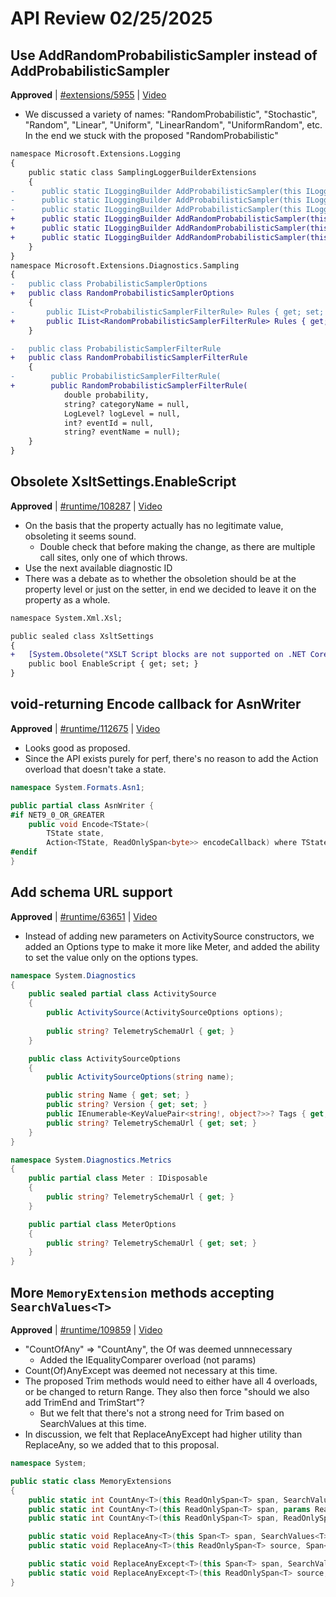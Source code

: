 # API Review 02/25/2025

## Use AddRandomProbabilisticSampler instead of AddProbabilisticSampler

**Approved** | [#extensions/5955](https://github.com/dotnet/extensions/issues/5955#issuecomment-2682933904) | [Video](https://www.youtube.com/watch?v=L10THXOq0l0&t=0h0m0s)

* We discussed a variety of names: "RandomProbabilistic", "Stochastic", "Random", "Linear", "Uniform", "LinearRandom", "UniformRandom", etc.  In the end we stuck with the proposed "RandomProbabilistic"

```diff
namespace Microsoft.Extensions.Logging
{
    public static class SamplingLoggerBuilderExtensions
    {
-      public static ILoggingBuilder AddProbabilisticSampler(this ILoggingBuilder builder, IConfiguration configuration);
-      public static ILoggingBuilder AddProbabilisticSampler(this ILoggingBuilder builder, Action<ProbabilisticSamplerOptions> configure);
-      public static ILoggingBuilder AddProbabilisticSampler(this ILoggingBuilder builder, double probability, LogLevel? level = null);
+      public static ILoggingBuilder AddRandomProbabilisticSampler(this ILoggingBuilder builder, IConfiguration configuration);
+      public static ILoggingBuilder AddRandomProbabilisticSampler(this ILoggingBuilder builder, Action<RandomProbabilisticSamplerOptions> configure);
+      public static ILoggingBuilder AddRandomProbabilisticSampler(this ILoggingBuilder builder, double probability, LogLevel? level = null);
    }
}
namespace Microsoft.Extensions.Diagnostics.Sampling
{
-   public class ProbabilisticSamplerOptions
+   public class RandomProbabilisticSamplerOptions
    {
-       public IList<ProbabilisticSamplerFilterRule> Rules { get; set; } = [];
+       public IList<RandomProbabilisticSamplerFilterRule> Rules { get; set; } = [];
    }

-   public class ProbabilisticSamplerFilterRule
+   public class RandomProbabilisticSamplerFilterRule
    {
-        public ProbabilisticSamplerFilterRule(
+        public RandomProbabilisticSamplerFilterRule(
            double probability,
            string? categoryName = null,
            LogLevel? logLevel = null,
            int? eventId = null,
            string? eventName = null);
    }
}
```
## Obsolete XsltSettings.EnableScript

**Approved** | [#runtime/108287](https://github.com/dotnet/runtime/issues/108287#issuecomment-2682985787) | [Video](https://www.youtube.com/watch?v=L10THXOq0l0&t=0h26m36s)

* On the basis that the property actually has no legitimate value, obsoleting it seems sound.
  * Double check that before making the change, as there are multiple call sites, only one of which throws.
* Use the next available diagnostic ID
* There was a debate as to whether the obsoletion should be at the property level or just on the setter, in end we decided to leave it on the property as a whole.

```diff
namespace System.Xml.Xsl;

public sealed class XsltSettings
{
+   [System.Obsolete("XSLT Script blocks are not supported on .NET Core or .NET 5 or later.", ID = ???)]
    public bool EnableScript { get; set; }
}
```
## void-returning Encode callback for AsnWriter

**Approved** | [#runtime/112675](https://github.com/dotnet/runtime/issues/112675#issuecomment-2683003232) | [Video](https://www.youtube.com/watch?v=L10THXOq0l0&t=0h52m6s)

* Looks good as proposed.
* Since the API exists purely for perf, there's no reason to add the Action overload that doesn't take a state.

```C#
namespace System.Formats.Asn1;

public partial class AsnWriter {
#if NET9_0_OR_GREATER
    public void Encode<TState>(
        TState state,
        Action<TState, ReadOnlySpan<byte>> encodeCallback) where TState : allows ref struct;
#endif
}
```
## Add schema URL support

**Approved** | [#runtime/63651](https://github.com/dotnet/runtime/issues/63651#issuecomment-2683065103) | [Video](https://www.youtube.com/watch?v=L10THXOq0l0&t=1h0m23s)

* Instead of adding new parameters on ActivitySource constructors, we added an Options type to make it more like Meter, and added the ability to set the value only on the options types.

```C#
namespace System.Diagnostics
{
    public sealed partial class ActivitySource
    {
        public ActivitySource(ActivitySourceOptions options);
        
        public string? TelemetrySchemaUrl { get; }
    }

    public class ActivitySourceOptions
    {
        public ActivitySourceOptions(string name);

        public string Name { get; set; }
        public string? Version { get; set; }
        public IEnumerable<KeyValuePair<string!, object?>>? Tags { get; set; }
        public string? TelemetrySchemaUrl { get; set; }
    }
}

namespace System.Diagnostics.Metrics
{
    public partial class Meter : IDisposable
    {
        public string? TelemetrySchemaUrl { get; }
    }

    public partial class MeterOptions
    {
        public string? TelemetrySchemaUrl { get; set; }
    }
}
```
## More `MemoryExtension` methods accepting `SearchValues<T>`

**Approved** | [#runtime/109859](https://github.com/dotnet/runtime/issues/109859#issuecomment-2683175515) | [Video](https://www.youtube.com/watch?v=L10THXOq0l0&t=1h25m28s)

* "CountOfAny" => "CountAny", the Of was deemed unnnecessary
  * Added the IEqualityComparer overload (not params)
* Count(Of)AnyExcept was deemed not necessary at this time.
* The proposed Trim methods would need to either have all 4 overloads, or be changed to return Range.  They also then force "should we also add TrimEnd and TrimStart"?
  * But we felt that there's not a strong need for Trim based on SearchValues at this time.
* In discussion, we felt that ReplaceAnyExcept had higher utility than ReplaceAny, so we added that to this proposal.

```C#
namespace System;

public static class MemoryExtensions
{
    public static int CountAny<T>(this ReadOnlySpan<T> span, SearchValues<T> values) where T : IEquatable<T>;
    public static int CountAny<T>(this ReadOnlySpan<T> span, params ReadOnlySpan<T> values) where T : IEquatable<T>;
    public static int CountAny<T>(this ReadOnlySpan<T> span, ReadOnlySpan<T> values, IEqualityComparer<T>? comparer = null);

    public static void ReplaceAny<T>(this Span<T> span, SearchValues<T> oldValues, T newValue) where T : IEquatable<T>;
    public static void ReplaceAny<T>(this ReadOnlySpan<T> source, Span<T> destination, SearchValues<T> oldValues, T newValue) where T : IEquatable<T>;

    public static void ReplaceAnyExcept<T>(this Span<T> span, SearchValues<T> values, T newValue) where T : IEquatable<T>;
    public static void ReplaceAnyExcept<T>(this ReadOnlySpan<T> source, Span<T> destination, SearchValues<T> values, T newValue) where T : IEquatable<T>;
}
```
